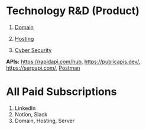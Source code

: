 # Technology R&D (Product)

1. [Domain](https://www.exonhost.com)

2. [Hosting](https://console.firebase.google.com/u/0)

3. [Cyber Security](https://www.crowdstrike.com)

**APIs:** https://rapidapi.com/hub, https://publicapis.dev/, https://serpapi.com/, [Postman
](https://www.postman.com/)

# All Paid Subscriptions

1. LinkedIn
3. Notion, Slack
2. Domain, Hosting, Server
